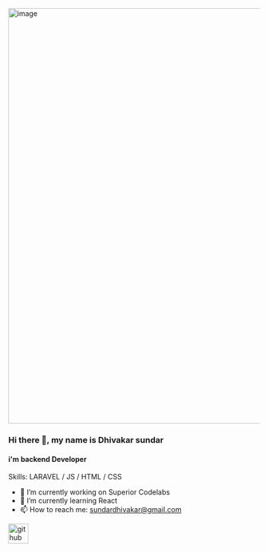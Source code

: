 <img width="833" alt="image" src="https://github.com/Dhivakar-sundar/Dhivakar-sundar/assets/99136181/3208bd52-3e6c-44fe-af1c-7c388f00999d">



### Hi there 👋, my name is Dhivakar sundar
#### i'm backend Developer



Skills: LARAVEL / JS / HTML / CSS

- 🔭 I’m currently working on Superior Codelabs 
- 🌱 I’m currently learning React 
- 📫 How to reach me: sundardhivakar@gmail.com 


[<img src='https://cdn.jsdelivr.net/npm/simple-icons@3.0.1/icons/github.svg' alt='github' height='40'>](https://github.com/dhivakar-sundar)  

